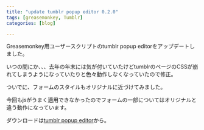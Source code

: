 ```yaml
---
title: "update tumblr popup editor 0.2.0"
tags: [greasemonkey, Tumblr]
categories: [blog]

---
```


Greasemonkey用ユーザースクリプトのtumblr popup editorをアップデートしました。

いつの間にか、、、去年の年末には気が付いていたけどtumblrのページのCSSが崩れてしまうようになっていたりと色々動作しなくなっていたので修正。

ついでに、フォームのスタイルもオリジナルに近づけてみました。

今回もjsがうまく適用できなかったのでフォームの一部についてはオリジナルと違う動作になっています。

ダウンロードは[tumblr popup editor][1]から。

 [1]: http://userscripts.org/scripts/show/54011